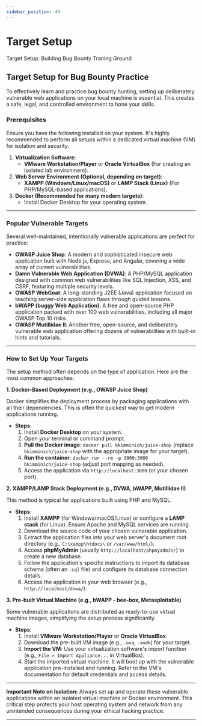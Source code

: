 ```yaml
---
sidebar_position: 40
---
```

# Target Setup

Target Setup: Building Bug Bounty Traning Ground  

## Target Setup for Bug Bounty Practice

To effectively learn and practice bug bounty hunting, setting up deliberately vulnerable web applications on your local machine is essential. This creates a safe, legal, and controlled environment to hone your skills.

### Prerequisites

Ensure you have the following installed on your system. It's highly recommended to perform all setups within a dedicated virtual machine (VM) for isolation and security.

1.  **Virtualization Software**:
    *   **VMware Workstation/Player** or **Oracle VirtualBox** (For creating an isolated lab environment).
2.  **Web Server Environment (Optional, depending on target)**:
    *   **XAMPP (Windows/Linux/macOS)** or **LAMP Stack (Linux)** (For PHP/MySQL-based applications).
3.  **Docker (Recommended for many modern targets)**:
    *   Install Docker Desktop for your operating system.

---

### Popular Vulnerable Targets

Several well-maintained, intentionally vulnerable applications are perfect for practice:

*   **OWASP Juice Shop**: A modern and sophisticated insecure web application built with Node.js, Express, and Angular, covering a wide array of current vulnerabilities.
*   **Damn Vulnerable Web Application (DVWA)**: A PHP/MySQL application designed with common web vulnerabilities like SQL Injection, XSS, and CSRF, featuring multiple security levels.
*   **OWASP WebGoat**: A long-standing J2EE (Java) application focused on teaching server-side application flaws through guided lessons.
*   **bWAPP (buggy Web Application)**: A free and open-source PHP application packed with over 100 web vulnerabilities, including all major OWASP Top 10 risks.
*   **OWASP Mutillidae II**: Another free, open-source, and deliberately vulnerable web application offering dozens of vulnerabilities with built-in hints and tutorials.

---

### How to Set Up Your Targets

The setup method often depends on the type of application. Here are the most common approaches:

**1. Docker-Based Deployment (e.g., OWASP Juice Shop)**

Docker simplifies the deployment process by packaging applications with all their dependencies. This is often the quickest way to get modern applications running.

*   **Steps**:
    1.  Install **Docker Desktop** on your system.
    2.  Open your terminal or command prompt.
    3.  **Pull the Docker image**: `docker pull bkimminich/juice-shop` (replace `bkimminich/juice-shop` with the appropriate image for your target).
    4.  **Run the container**: `docker run --rm -p 3000:3000 bkimminich/juice-shop` (adjust port mapping as needed).
    5.  Access the application via `http://localhost:3000` (or your chosen port).

**2. XAMPP/LAMP Stack Deployment (e.g., DVWA, bWAPP, Mutillidae II)**

This method is typical for applications built using PHP and MySQL.

*   **Steps**:
    1.  Install **XAMPP** (for Windows/macOS/Linux) or configure a **LAMP stack** (for Linux). Ensure Apache and MySQL services are running.
    2.  Download the source code of your chosen vulnerable application.
    3.  Extract the application files into your web server's document root directory (e.g., `C:\xampp\htdocs\` or `/var/www/html/`).
    4.  Access **phpMyAdmin** (usually `http://localhost/phpmyadmin/`) to create a new database.
    5.  Follow the application's specific instructions to import its database schema (often an `.sql` file) and configure its database connection details.
    6.  Access the application in your web browser (e.g., `http://localhost/dvwa/`).

**3. Pre-built Virtual Machine (e.g., bWAPP - bee-box, Metasploitable)**

Some vulnerable applications are distributed as ready-to-use virtual machine images, simplifying the setup process significantly.

*   **Steps**:
    1.  Install **VMware Workstation/Player** or **Oracle VirtualBox**.
    2.  Download the pre-built VM image (e.g., `.ova`, `.vmdk`) for your target.
    3.  **Import the VM**: Use your virtualization software's import function (e.g., `File > Import Appliance...` in VirtualBox).
    4.  Start the imported virtual machine. It will boot up with the vulnerable application pre-installed and running. Refer to the VM's documentation for default credentials and access details.

---

**Important Note on Isolation:** Always set up and operate these vulnerable applications within an isolated virtual machine or Docker environment. This critical step protects your host operating system and network from any unintended consequences during your ethical hacking practice.

---